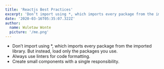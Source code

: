 ```yaml
---
title: 'Reactjs Best Practices'
excerpt: 'Don’t import using *, which imports every package from the imported library. But instead, load only the packages you use.'
date: '2020-03-16T05:35:07.322Z'
author:
  name: Wuletaw Wonte
  picture: '/me.png'
---
```


- Don’t import using *, which imports every package from the imported library. But instead, load only the packages you use.
- Always use linters for code formatting.
- Create small components with a single responsibility.